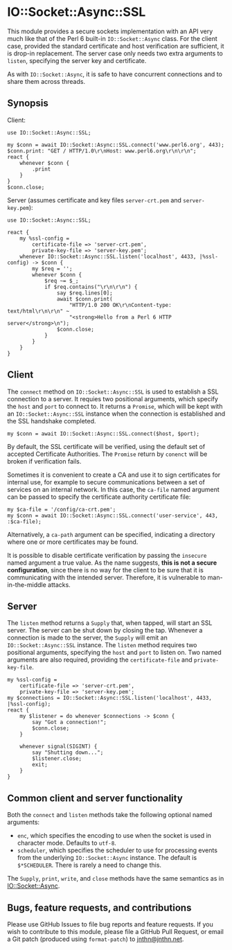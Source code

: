 # IO::Socket::Async::SSL

This module provides a secure sockets implementation with an API very much
like that of the Perl 6 built-in `IO::Socket::Async` class. For the client
case, provided the standard certificate and host verification are sufficient,
it is drop-in replacement. The server case only needs two extra arguments to
`listen`, specifying the server key and certificate.

As with `IO::Socket::Async`, it is safe to have concurrent connections and to
share them across threads.

## Synopsis

Client:

    use IO::Socket::Async::SSL;

    my $conn = await IO::Socket::Async::SSL.connect('www.perl6.org', 443);
    $conn.print: "GET / HTTP/1.0\r\nHost: www.perl6.org\r\n\r\n";
    react {
        whenever $conn {
            .print
        }
    }
    $conn.close;

Server (assumes certificate and key files `server-crt.pem` and `server-key.pem`):

    use IO::Socket::Async::SSL;

    react {
        my %ssl-config =
            certificate-file => 'server-crt.pem',
            private-key-file => 'server-key.pem';
        whenever IO::Socket::Async::SSL.listen('localhost', 4433, |%ssl-config) -> $conn {
            my $req = '';
            whenever $conn {
                $req ~= $_;
                if $req.contains("\r\n\r\n") {
                    say $req.lines[0];
                    await $conn.print(
                        "HTTP/1.0 200 OK\r\nContent-type: text/html\r\n\r\n" ~
                        "<strong>Hello from a Perl 6 HTTP server</strong>\n");
                    $conn.close;
                }
            }
        }
    }

## Client

The `connect` method on `IO::Socket::Async::SSL` is used to establish a SSL
connection to a server. It requies two positional arguments, which specify the
`host` and `port` to connect to. It returns a `Promise`, which will be kept
with an `IO::Socket::Async::SSL` instance when the connection is established
and the SSL handshake completed.

    my $conn = await IO::Socket::Async::SSL.connect($host, $port);

By default, the SSL certificate will be verified, using the default set of
accepted Certificate Authorities. The `Promise` return by `conenct` will be
broken if verification fails.

Sometimes it is convenient to create a CA and use it to sign certificates for
internal use, for example to secure communications between a set of services
on an internal network. In this case, the `ca-file` named argument can be
passed to specify the certificate authority certificate file:

    my $ca-file = '/config/ca-crt.pem';
    my $conn = await IO::Socket::Async::SSL.connect('user-service', 443, :$ca-file);

Alternatively, a `ca-path` argument can be specified, indicating a directory
where one or more certificates may be found.

It is possible to disable certificate verification by passing the `insecure`
named argument a true value. As the name suggests, **this is not a secure
configuration**, since there is no way for the client to be sure that it is
communicating with the intended server. Therefore, it is vulnerable to
man-in-the-middle attacks.

## Server

The `listen` method returns a `Supply` that, when tapped, will start an SSL
server. The server can be shut down by closing the tap. Whenever a connection
is made to the server, the `Supply` will emit an `IO::Socket::Async::SSL`
instance. The `listen` method requires two positional arguments, specifying
the `host` and `port` to listen on. Two named arguments are also required,
providing the `certificate-file` and `private-key-file`.

    my %ssl-config =
        certificate-file => 'server-crt.pem',
        private-key-file => 'server-key.pem';
    my $connections = IO::Socket::Async::SSL.listen('localhost', 4433, |%ssl-config);
    react {
        my $listener = do whenever $connections -> $conn {
            say "Got a connection!";
            $conn.close;
        }

        whenever signal(SIGINT) {
            say "Shutting down...";
            $listener.close;
            exit;
        }
    }

## Common client and server functionality

Both the `connect` and `listen` methods take the following optional named
arguments:

* `enc`, which specifies the encoding to use when the socket is used in
  character mode. Defaults to `utf-8`.
* `scheduler`, which specifies the scheduler to use for processing events from
  the underlying `IO::Socket::Async` instance. The default is `$*SCHEDULER`.
  There is rarely a need to change this.

The `Supply`, `print`, `write`, and `close` methods have the same semantics as
in [IO::Socket::Async](https://docs.perl6.org/type/IO$COLON$COLONSocket$COLON$COLONAsync).

## Bugs, feature requests, and contributions

Please use GitHub Issues to file bug reports and feature requests. If you wish
to contribute to this module, please file a GitHub Pull Request, or email a
Git patch (produced using `format-patch`) to [jnthn@jnthn.net](mailto:jnthn@jnthn.net).
